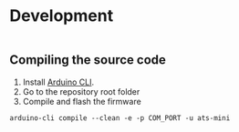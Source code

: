 # Development

```{include} ../../CONTRIBUTING.md
```

## Compiling the source code

1. Install [Arduino CLI](https://arduino.github.io/arduino-cli/1.2/installation/).
2. Go to the repository root folder
3. Compile and flash the firmware

``` shell
arduino-cli compile --clean -e -p COM_PORT -u ats-mini
```
